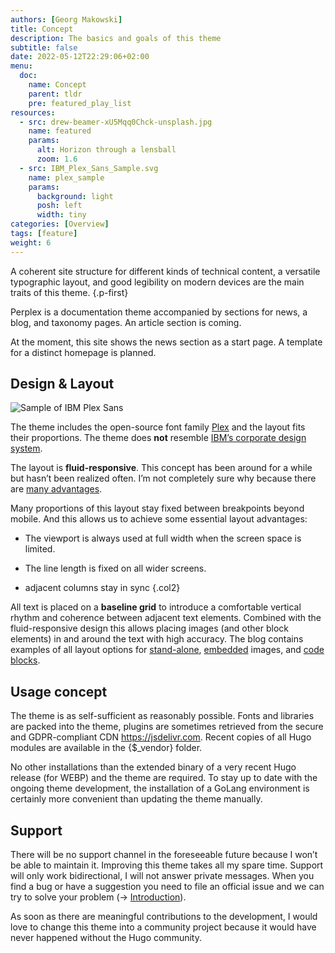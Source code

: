 ```yaml
---
authors: [Georg Makowski]
title: Concept
description: The basics and goals of this theme
subtitle: false
date: 2022-05-12T22:29:06+02:00 
menu:
  doc:
    name: Concept
    parent: tldr
    pre: featured_play_list
resources:
  - src: drew-beamer-xU5Mqq0Chck-unsplash.jpg
    name: featured
    params:
      alt: Horizon through a lensball
      zoom: 1.6
  - src: IBM_Plex_Sans_Sample.svg
    name: plex_sample
    params:
      background: light
      posh: left
      width: tiny
categories: [Overview]
tags: [feature]
weight: 6
---
```


A coherent site structure for different kinds of technical content, a versatile typographic layout, and good legibility on modern devices are the main traits of this theme.
{.p-first} <!--more-->

Perplex is a documentation theme accompanied by sections for news, a blog, and taxonomy pages. An article section is coming.

At the moment, this site shows the news section as a start page. A template for a distinct homepage is planned.

## Design & Layout

![Sample of IBM Plex Sans](plex_sample)

The theme includes the open-source font family [Plex](https://www.ibm.com/plex/) and the layout fits their proportions. The theme does **not** resemble [IBM’s corporate design system](https://carbondesignsystem.com/).

The layout is **fluid-responsive**. This concept has been around for a while but hasn’t been realized often. I’m not completely sure why because there are [many advantages](/blog/accessibility-of-fluid-typography). 

Many proportions of this layout stay fixed between breakpoints beyond mobile. And this allows us to achieve some essential layout advantages:

- The viewport is always used at full width when the screen space is limited.

- The line length is fixed on all wider screens.

- adjacent columns stay in sync
{.col2}

All text is placed on a **baseline grid** to introduce a comfortable vertical rhythm and coherence between adjacent text elements. Combined with the fluid-responsive design this allows placing images (and other block elements) in and around the text with high accuracy. The blog contains examples of all layout options for [stand-alone](/blog/image/standalone), [embedded](/blog/image/embed) images, and [code blocks](/blog/codelayout).

## Usage concept

The theme is as self-sufficient as reasonably possible. Fonts and libraries are packed into the theme, plugins are sometimes retrieved from the secure and GDPR-compliant CDN <https://jsdelivr.com>. Recent copies of all Hugo modules are available in the {$_vendor} folder.

No other installations than the extended binary of a very recent Hugo release (for WEBP) and the theme are required. To stay up to date with the ongoing theme development, the installation of a GoLang environment is certainly more convenient than updating the theme manually.

## Support

There will be no support channel in the foreseeable future because I won’t be able to maintain it. Improving this theme takes all my spare time. Support will only work bidirectional, I will not answer private messages. When you find a bug or have a suggestion you need to file an official issue and we can try to solve your problem (&rightarrow; [Introduction](doc/intro/perplex#in-case-of-problems)).

As soon as there are meaningful contributions to the development, I would love to change this theme into a community project because it would have never happened without the Hugo community. 